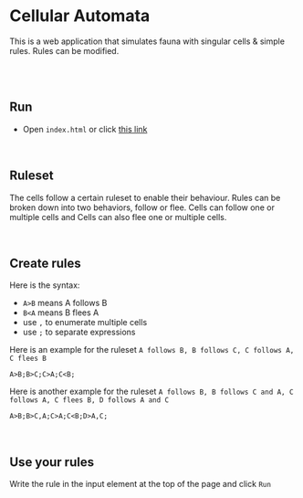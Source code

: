 # Cellular Automata

This is a web application that simulates fauna with singular cells & simple rules.
Rules can be modified.


<br/><br/>

## Run

* Open `index.html` or click [this link](https://raw.githack.com/matiasvlevi/Cells/master/index.html)

<br/>

## Ruleset
The cells follow a certain ruleset to enable their behaviour. Rules can be broken down into two behaviors, follow or flee.
Cells can follow one or multiple cells and Cells can also flee one or multiple cells.

<br/>

## Create rules

Here is the syntax:
* `A>B` means A follows B
* `B<A` means B flees A
* use `,` to enumerate multiple cells
* use `;` to separate expressions  

Here is an example for the ruleset `A follows B, B follows C, C follows A, C flees B`
```
A>B;B>C;C>A;C<B;
```

Here is another example for the ruleset `A follows B, B follows C and A, C follows A, C flees B, D follows A and C`
```
A>B;B>C,A;C>A;C<B;D>A,C;
```

<br/>

## Use your rules

Write the rule in the input element at the top of the page and click `Run`
